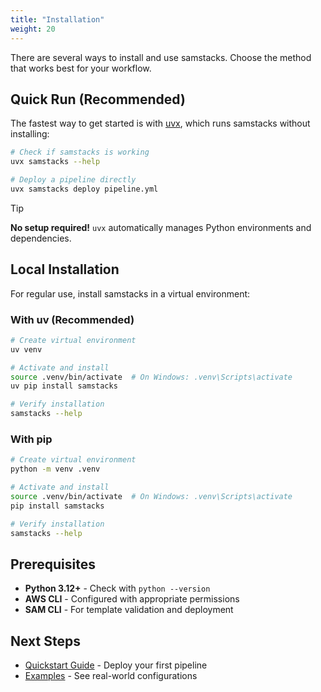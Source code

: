 ```yaml
---
title: "Installation"
weight: 20
---
```


There are several ways to install and use samstacks. Choose the method that works best for your workflow.

## Quick Run (Recommended)

The fastest way to get started is with [uvx](https://docs.astral.sh/uv/), which runs samstacks without installing:

```bash
# Check if samstacks is working
uvx samstacks --help

# Deploy a pipeline directly
uvx samstacks deploy pipeline.yml
```

> [!TIP]
> **No setup required!** `uvx` automatically manages Python environments and dependencies.

## Local Installation

For regular use, install samstacks in a virtual environment:

### With uv (Recommended)

```bash
# Create virtual environment
uv venv

# Activate and install
source .venv/bin/activate  # On Windows: .venv\Scripts\activate
uv pip install samstacks

# Verify installation
samstacks --help
```

### With pip

```bash
# Create virtual environment
python -m venv .venv

# Activate and install
source .venv/bin/activate  # On Windows: .venv\Scripts\activate
pip install samstacks

# Verify installation
samstacks --help
```

## Prerequisites

- **Python 3.12+** - Check with `python --version`
- **AWS CLI** - Configured with appropriate permissions
- **SAM CLI** - For template validation and deployment

## Next Steps

- [Quickstart Guide](../quickstart) - Deploy your first pipeline
- [Examples](../examples) - See real-world configurations
